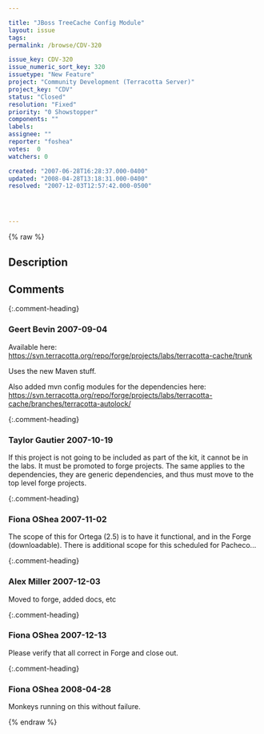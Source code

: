 ```yaml
---

title: "JBoss TreeCache Config Module"
layout: issue
tags: 
permalink: /browse/CDV-320

issue_key: CDV-320
issue_numeric_sort_key: 320
issuetype: "New Feature"
project: "Community Development (Terracotta Server)"
project_key: "CDV"
status: "Closed"
resolution: "Fixed"
priority: "0 Showstopper"
components: ""
labels: 
assignee: ""
reporter: "foshea"
votes:  0
watchers: 0

created: "2007-06-28T16:28:37.000-0400"
updated: "2008-04-28T13:18:31.000-0400"
resolved: "2007-12-03T12:57:42.000-0500"




---
```


{% raw %}

## Description

<div markdown="1" class="description">



</div>

## Comments


{:.comment-heading}
### **Geert Bevin** <span class="date">2007-09-04</span>

<div markdown="1" class="comment">

Available here:
https://svn.terracotta.org/repo/forge/projects/labs/terracotta-cache/trunk

Uses the new Maven stuff.

Also added mvn config modules for the dependencies here:
https://svn.terracotta.org/repo/forge/projects/labs/terracotta-cache/branches/terracotta-autolock/


</div>


{:.comment-heading}
### **Taylor Gautier** <span class="date">2007-10-19</span>

<div markdown="1" class="comment">

If this project is not going to be included as part of the kit, it cannot be in the labs.  It must be promoted to forge projects.  The same applies to the dependencies, they are generic dependencies, and thus must move to the top level forge projects.

</div>


{:.comment-heading}
### **Fiona OShea** <span class="date">2007-11-02</span>

<div markdown="1" class="comment">

The scope of this for Ortega (2.5) is to have it functional, and in the Forge (downloadable).  There is additional scope for this scheduled for Pacheco...

</div>


{:.comment-heading}
### **Alex Miller** <span class="date">2007-12-03</span>

<div markdown="1" class="comment">

Moved to forge, added docs, etc

</div>


{:.comment-heading}
### **Fiona OShea** <span class="date">2007-12-13</span>

<div markdown="1" class="comment">

Please verify that all correct in Forge and close out.

</div>


{:.comment-heading}
### **Fiona OShea** <span class="date">2008-04-28</span>

<div markdown="1" class="comment">

Monkeys running on this without failure.

</div>



{% endraw %}
